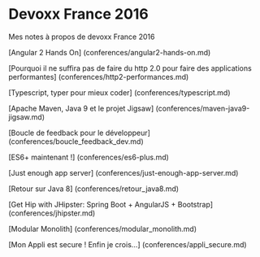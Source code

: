 # Devoxx France 2016
Mes notes à propos de devoxx France 2016

[Angular 2 Hands On] (conferences/angular2-hands-on.md)

[Pourquoi il ne suffira pas de faire du http 2.0 pour faire des applications performantes] (conferences/http2-performances.md)

[Typescript, typer pour mieux coder] (conferences/typescript.md)

[Apache Maven, Java 9 et le projet Jigsaw] (conferences/maven-java9-jigsaw.md)

[Boucle de feedback pour le développeur] (conferences/boucle_feedback_dev.md)

[ES6+ maintenant !] (conferences/es6-plus.md)

[Just enough app server] (conferences/just-enough-app-server.md)

[Retour sur Java 8] (conferences/retour_java8.md)

[Get Hip with JHipster: Spring Boot + AngularJS + Bootstrap] (conferences/jhipster.md)

[Modular Monolith] (conferences/modular_monolith.md)

[Mon Appli est secure ! Enfin je crois...] (conferences/appli_secure.md)